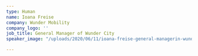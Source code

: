 ```yaml
---
type: Human
name: Ioana Freise
company: Wunder Mobility
company_logo: ''
job_title: General Manager of Wunder City
speaker_image: "/uploads/2020/06/11/ioana-freise-general-managerin-wunder-city-wunder-mobility.jpg"

---
```

